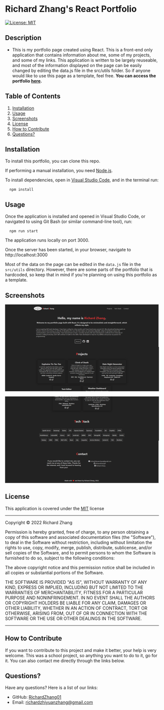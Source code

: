 # Richard Zhang's React Portfolio

[![License: MIT](https://img.shields.io/badge/License-MIT-yellow.svg)](https://opensource.org/licenses/MIT) 

## Description

-  This is my portfolio page created using React. This is a front-end only application that contains information about me, some of my projects, and some of my links. This application is written to be largely reuseable, and most of the information displayed on the page can be easily changed by editing the data.js file in the src/utils folder. So if anyone would like to use this page as a template, feel free. **You can access the portfolio [here](https://richardzhang01.github.io/portfolio/).**

## Table of Contents

1. [Installation](#installation)
2. [Usage](#usage)
3. [Screenshots](#screenshots)
4. [License](#license)
5. [How to Contribute](#how-to-contribute)
6. [Questions?](#questions)

## <a id="installation"></a>Installation

To install this portfolio, you can clone this repo. 

If performing a manual installation, you need [Node.js](https://nodejs.org/en/).

To install dependencies, open in [Visual Studio Code](https://code.visualstudio.com/), and in the terminal run: 

      npm install 

## <a id="usage"></a>Usage

Once the application is installed and opened in Visual Studio Code, or navigated to using Git Bash (or similar command-line tool), run: 

      npm run start 

The application runs locally on port 3000.

Once the server has been started, in your browser, navigate to http://localhost:3000

Most of the data on the page can be edited in the `data.js` file in the `src/utils` directory. However, there are some parts of the portfolio that is hardcoded, so keep that in mind if you're planning on using this portfolio as a template.

## <a id="screenshots"></a> Screenshots

![screenshot of the portfolio 1](./images/screenshot1.png)

![screenshot of the portfolio 2](./images/screenshot2.png)


## <a id="license"></a>License

This application is covered under the [MIT](https://opensource.org/licenses/MIT) license

----------------------------------------------------------------

  Copyright © 2022 Richard Zhang

  Permission is hereby granted, free of charge, to any person obtaining a copy of this software and associated documentation files (the "Software"), to deal in the Software without restriction, including without limitation the rights to use, copy, modify, merge, publish, distribute, sublicense, and/or sell copies of the Software, and to permit persons to whom the Software is furnished to do so, subject to the following conditions:
  
  The above copyright notice and this permission notice shall be included in all copies or substantial portions of the Software.
  
  THE SOFTWARE IS PROVIDED "AS IS", WITHOUT WARRANTY OF ANY KIND, EXPRESS OR IMPLIED, INCLUDING BUT NOT LIMITED TO THE WARRANTIES OF MERCHANTABILITY, FITNESS FOR A PARTICULAR PURPOSE AND NONINFRINGEMENT. IN NO EVENT SHALL THE AUTHORS OR COPYRIGHT HOLDERS BE LIABLE FOR ANY CLAIM, DAMAGES OR OTHER LIABILITY, WHETHER IN AN ACTION OF CONTRACT, TORT OR OTHERWISE, ARISING FROM, OUT OF OR IN CONNECTION WITH THE SOFTWARE OR THE USE OR OTHER DEALINGS IN THE SOFTWARE.

  ----------------------------------------------------------------

## <a id="how-to-contribute"></a>How to Contribute

If you want to contribute to this project and make it better, your help is very welcome. This was a school project, so anything you want to do to it, go for it. You can also contact me directly through the links below.

## <a id="questions"></a>Questions?

Have any questions? Here is a list of our links:

- GitHub: [RichardZhang01](https://github.com/RichardZhang01)
- Email: richardzhiyuanzhang@gmail.com
